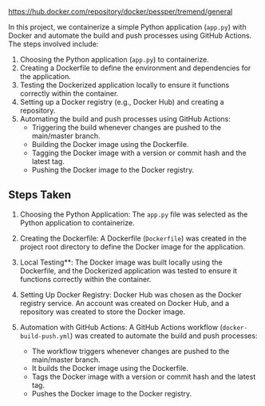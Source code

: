 https://hub.docker.com/repository/docker/pessper/tremend/general

In this project, we containerize a simple Python application (`app.py`) with Docker and automate the build and push processes using GitHub Actions. The steps involved include:

1. Choosing the Python application (`app.py`) to containerize.
2. Creating a Dockerfile to define the environment and dependencies for the application.
3. Testing the Dockerized application locally to ensure it functions correctly within the container.
4. Setting up a Docker registry (e.g., Docker Hub) and creating a repository.
5. Automating the build and push processes using GitHub Actions:
   - Triggering the build whenever changes are pushed to the main/master branch.
   - Building the Docker image using the Dockerfile.
   - Tagging the Docker image with a version or commit hash and the latest tag.
   - Pushing the Docker image to the Docker registry.

## Steps Taken

1. Choosing the Python Application: The `app.py` file was selected as the Python application to containerize.

2. Creating the Dockerfile: A Dockerfile (`Dockerfile`) was created in the project root directory to define the Docker image for the application.

3. Local Testing**: The Docker image was built locally using the Dockerfile, and the Dockerized application was tested to ensure it functions correctly within the container.

4. Setting Up Docker Registry: Docker Hub was chosen as the Docker registry service. An account was created on Docker Hub, and a repository was created to store the Docker image.

5. Automation with GitHub Actions: A GitHub Actions workflow (`docker-build-push.yml`) was created to automate the build and push processes:
   - The workflow triggers whenever changes are pushed to the main/master branch.
   - It builds the Docker image using the Dockerfile.
   - Tags the Docker image with a version or commit hash and the latest tag.
   - Pushes the Docker image to the Docker registry.

